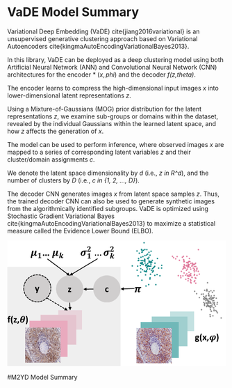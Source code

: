 # VaDE Model Summary

Variational Deep Embedding (VaDE) cite{jiang2016variational} is an unsupervised generative clustering
approach based on Variational Autoencoders cite{kingmaAutoEncodingVariationalBayes2013}. 

In this library, VaDE can be deployed as a deep clustering model using both Artificial Neural Network (ANN) and 
Convolutional Neural Network (CNN) architectures for the encoder *
$(x,phi)$ and the decoder *f(z,theta)*. 

The encoder learns to compress the high-dimensional input images *x* into lower-dimensional latent representations *z*.

Using a Mixture-of-Gaussians (MOG) prior distribution for the latent representations *z*, we examine
sub-groups or domains within the dataset, revealed by the individual Gaussians within the learned 
latent space, and how *z* affects the generation of *x*. 

The model can be used to perform inference, where observed images *x* are mapped to a series of corresponding 
latent variables *z* and their cluster/domain assignments *c*.

We denote the latent space dimensionality by *d* (i.e., *z in R^d*), and the number of 
clusters by *D* (i.e., *c in {1, 2, ..., D}*).

The decoder CNN generates images *x* from latent space samples *z*.
Thus, the trained decoder CNN can also be used to generate synthetic images from the algorithmically identified subgroups.
VaDE is optimized using Stochastic Gradient Variational Bayes cite{kingmaAutoEncodingVariationalBayes2013} to maximize
a statistical measure called the Evidence Lower Bound (ELBO).

![methods.png](methods.png)

#M2YD Model Summary